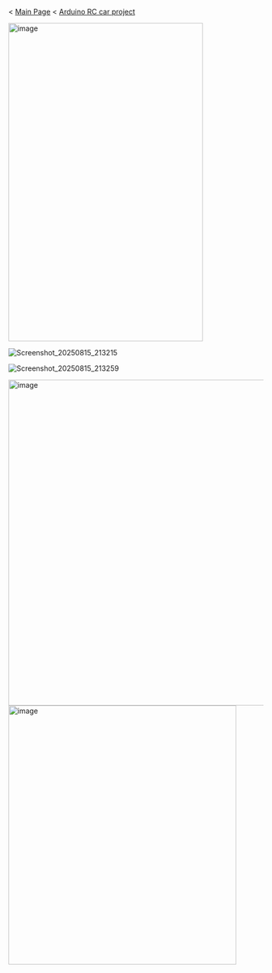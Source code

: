 < [Main Page](https://enginebeast.github.io/) < [Arduino RC car project](https://enginebeast.github.io/RCcar)

<img width="384" height="629" alt="image" src="https://github.com/user-attachments/assets/14d0e229-30c2-4883-babd-6e7872e46f1a" />

![Screenshot_20250815_213215](https://github.com/user-attachments/assets/a39fa935-1650-445a-9d3c-2acbeab0afa0)

![Screenshot_20250815_213259](https://github.com/user-attachments/assets/f1646dca-83fa-407d-afa2-dd2056af3af9)

<img width="803" height="644" alt="image" src="https://github.com/user-attachments/assets/ce46c784-cf10-408a-8bda-f1a4c57aa20b" />

<img width="450" height="512" alt="image" src="https://github.com/user-attachments/assets/f5fc56ab-ade0-47cb-a1bb-299d3b78a665" />
